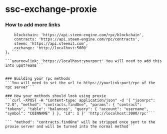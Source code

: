 # ssc-exchange-proxie


### How to add more links
```const upstreams = {
    blockchain: 'https://api.steem-engine.com/rpc/blockchain',
    contracts: 'https://api.steem-engine.com/rpc/contracts',
    steem: 'https://api.steemit.com',
    exchange: 'http://localhost:5000'
}; ```

```yournewlink: 'https://localhost:yourport' You will need to add this into upstreams```


### Building your rpc methods
```You will need to set the url to https://yourlink:port/rpc of the rpc server```

### How your methods should look using proxie
```curl -XPOST -H "Content-type: application/json" -d '{ "jsonrpc": "2.0", "method": "contracts.findOne", "params": { "contract": "tokens", "table": "balances", "query": { "account": "username", "symbol": "COINNAME" } }, "id": 1 }' 'http://localhost:3000/rpc'```

``` "method": "contracts.findOne" will be stripped once sent to the proxie server and will be turned into the normal method```
